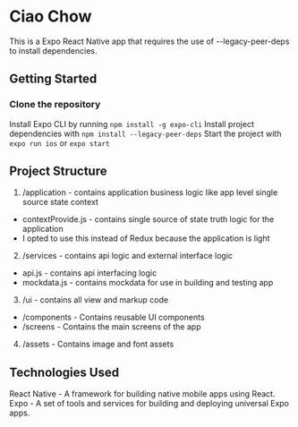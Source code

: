 # Ciao Chow
This is a Expo React Native app that requires the use of --legacy-peer-deps to install dependencies.

## Getting Started
### Clone the repository
Install Expo CLI by running `npm install -g expo-cli`
Install project dependencies with `npm install --legacy-peer-deps`
Start the project with `expo run ios` or `expo start`

## Project Structure
1. /application - contains application business logic like app level single source state context
  - contextProvide.js - contains single source of state truth logic for the application
  - I opted to use this instead of Redux because the application is light
  
2. /services - contains api logic and external interface logic
  - api.js - contains api interfacing logic
  - mockdata.js - contains mockdata for use in building and testing app
  
3. /ui - contains all view and markup code
  - /components - Contains reusable UI components
  - /screens - Contains the main screens of the app
4. /assets - Contains image and font assets

## Technologies Used
React Native - A framework for building native mobile apps using React.
Expo - A set of tools and services for building and deploying universal Expo apps.
